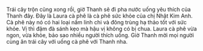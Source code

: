Trái cây trộn cũng xong rồi, giờ Thanh sẽ đi pha nước uống yêu thích của Thanh đây. Đây là Laura cà phê là cà phê sức khỏe của chị Nhật Kim Anh. Cà phê này nó có hai loại nấm linh chi và đông trùng hạ thảo tốt với sức khỏe. Vị thì đậm đà sánh kẹo mà hậu vị không có bị chua. Laura cà phê vừa ngon, vừa khỏe, bảo sao nhiều người thích uống. Giờ Thanh mời mọi người cùng ăn trái cây với uống cà phê với Thanh nha.
